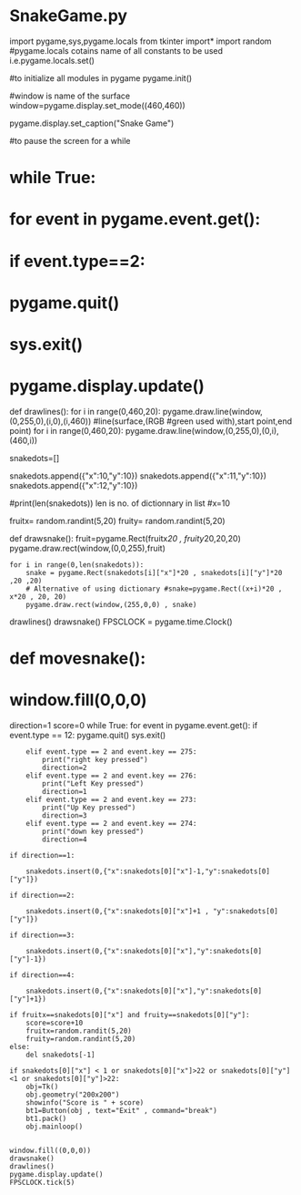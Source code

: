 # SnakeGame.py
import pygame,sys,pygame.locals
from tkinter import*
import random
#pygame.locals cotains name of all constants to be used i.e.pygame.locals.set()

#to initialize all modules in pygame
pygame.init()

#window is name of the surface
window=pygame.display.set_mode((460,460))

pygame.display.set_caption("Snake Game")

#to pause the screen for a while
# while True:
#
#     for event in pygame.event.get():
#         if event.type==2:
#             pygame.quit()
#             sys.exit()
#     pygame.display.update()
def drawlines():
    for i in range(0,460,20):
        pygame.draw.line(window,(0,255,0),(i,0),(i,460))
    #line(surface,(RGB #green used with),start point,end point)
    for i in range(0,460,20):
        pygame.draw.line(window,(0,255,0),(0,i),(460,i))

snakedots=[]

snakedots.append({"x":10,"y":10})
snakedots.append({"x":11,"y":10})
snakedots.append({"x":12,"y":10})

#print(len(snakedots)) len is no. of dictionnary in list
#x=10

fruitx= random.randint(5,20)
fruity= random.randint(5,20)

def drawsnake():
    fruit=pygame.Rect(fruitx*20 , fruity*20,20,20)
    pygame.draw.rect(window,(0,0,255),fruit)

    for i in range(0,len(snakedots)):
        snake = pygame.Rect(snakedots[i]["x"]*20 , snakedots[i]["y"]*20 ,20 ,20)
        # Alternative of using dictionary #snake=pygame.Rect((x+i)*20 , x*20 , 20, 20)
        pygame.draw.rect(window,(255,0,0) , snake)

drawlines()
drawsnake()
FPSCLOCK = pygame.time.Clock()

# def movesnake():
#     window.fill(0,0,0)

direction=1
score=0
while True:
    for event in pygame.event.get():
        if event.type == 12:
            pygame.quit()
            sys.exit()

        elif event.type == 2 and event.key == 275:
            print("right key pressed")
            direction=2
        elif event.type == 2 and event.key == 276:
            print("Left Key pressed")
            direction=1
        elif event.type == 2 and event.key == 273:
            print("Up Key pressed")
            direction=3
        elif event.type == 2 and event.key == 274:
            print("down key pressed")
            direction=4

    if direction==1:

        snakedots.insert(0,{"x":snakedots[0]["x"]-1,"y":snakedots[0]["y"]})

    if direction==2:

        snakedots.insert(0,{"x":snakedots[0]["x"]+1 , "y":snakedots[0]["y"]})

    if direction==3:

        snakedots.insert(0,{"x":snakedots[0]["x"],"y":snakedots[0]["y"]-1})

    if direction==4:

        snakedots.insert(0,{"x":snakedots[0]["x"],"y":snakedots[0]["y"]+1})

    if fruitx==snakedots[0]["x"] and fruity==snakedots[0]["y"]:
        score=score+10
        fruitx=random.randit(5,20)
        fruity=random.randint(5,20)
    else:
        del snakedots[-1]

    if snakedots[0]["x"] < 1 or snakedots[0]["x"]>22 or snakedots[0]["y"]<1 or snakedots[0]["y"]>22:
        obj=Tk()
        obj.geometry("200x200")
        showinfo("Score is " + score)
        bt1=Button(obj , text="Exit" , command="break")
        bt1.pack()
        obj.mainloop()


    window.fill((0,0,0))
    drawsnake()
    drawlines()
    pygame.display.update()
    FPSCLOCK.tick(5)
